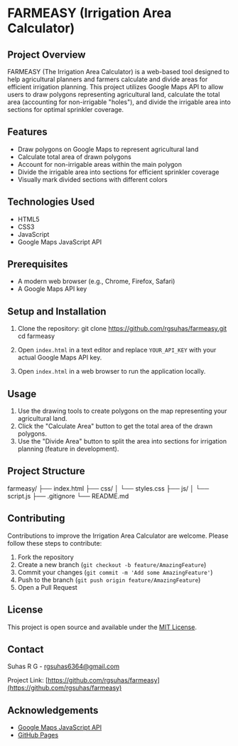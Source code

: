 # FARMEASY (Irrigation Area Calculator)

## Project Overview
FARMEASY (The Irrigation Area Calculator) is a web-based tool designed to help agricultural planners and farmers calculate and divide areas for efficient irrigation planning. This project utilizes Google Maps API to allow users to draw polygons representing agricultural land, calculate the total area (accounting for non-irrigable "holes"), and divide the irrigable area into sections for optimal sprinkler coverage.

## Features
- Draw polygons on Google Maps to represent agricultural land
- Calculate total area of drawn polygons
- Account for non-irrigable areas within the main polygon
- Divide the irrigable area into sections for efficient sprinkler coverage
- Visually mark divided sections with different colors

## Technologies Used
- HTML5
- CSS3
- JavaScript
- Google Maps JavaScript API

## Prerequisites
- A modern web browser (e.g., Chrome, Firefox, Safari)
- A Google Maps API key

## Setup and Installation
1. Clone the repository:
  git clone https://github.com/rgsuhas/farmeasy.git
cd farmeasy

2. Open `index.html` in a text editor and replace `YOUR_API_KEY` with your actual Google Maps API key.

3. Open `index.html` in a web browser to run the application locally.

## Usage
1. Use the drawing tools to create polygons on the map representing your agricultural land.
2. Click the "Calculate Area" button to get the total area of the drawn polygons.
3. Use the "Divide Area" button to split the area into sections for irrigation planning (feature in development).

## Project Structure
farmeasy/
├──  index.html
├──  css/
│    └── styles.css
├──  js/
│    └── script.js
├──  .gitignore
└──  README.md

## Contributing
Contributions to improve the Irrigation Area Calculator are welcome. Please follow these steps to contribute:
1. Fork the repository
2. Create a new branch (`git checkout -b feature/AmazingFeature`)
3. Commit your changes (`git commit -m 'Add some AmazingFeature'`)
4. Push to the branch (`git push origin feature/AmazingFeature`)
5. Open a Pull Request

## License
This project is open source and available under the [MIT License](LICENSE).

## Contact
Suhas R G - [rgsuhas6364@gmail.com](mailto:rgsuahs6364@gmail.com)

Project Link: [https://github.com/rgsuhas/farmeasy](https://github.com/rgsuhas/farmeasy)

## Acknowledgements
- [Google Maps JavaScript API](https://developers.google.com/maps/documentation/javascript)
- [GitHub Pages](https://pages.github.com)
